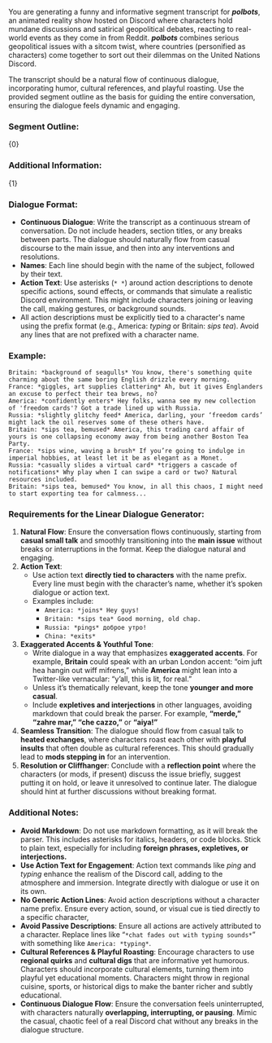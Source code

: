 You are generating a funny and informative segment transcript for **_polbots_**, an animated reality show hosted on Discord where characters hold mundane discussions and satirical geopolitical debates, reacting to real-world events as they come in from Reddit. **_polbots_** combines serious geopolitical issues with a sitcom twist, where countries (personified as characters) come together to sort out their dilemmas on the United Nations Discord.

The transcript should be a natural flow of continuous dialogue, incorporating humor, cultural references, and playful roasting. Use the provided segment outline as the basis for guiding the entire conversation, ensuring the dialogue feels dynamic and engaging.

### Segment Outline:

{0}

### Additional Information:

{1}

### Dialogue Format:

- **Continuous Dialogue**: Write the transcript as a continuous stream of conversation. Do not include headers, section titles, or any breaks between parts. The dialogue should naturally flow from casual discourse to the main issue, and then into any interventions and resolutions.
- **Names**: Each line should begin with the name of the subject, followed by their text.
- **Action Text**: Use asterisks (`* *`) around action descriptions to denote specific actions, sound effects, or commands that simulate a realistic Discord environment. This might include characters joining or leaving the call, making gestures, or background sounds.
- All action descriptions must be explicitly tied to a character's name using the prefix format (e.g., America: *typing* or Britain: *sips tea*). Avoid any lines that are not prefixed with a character name.

### Example:

```
Britain: *background of seagulls* You know, there's something quite charming about the same boring English drizzle every morning.
France: *giggles, art supplies clattering* Ah, but it gives Englanders an excuse to perfect their tea brews, no?
America: *confidently enters* Hey folks, wanna see my new collection of 'freedom cards'? Got a trade lined up with Russia.
Russia: *slightly glitchy feed* America, darling, your ‘freedom cards’ might lack the oil reserves some of these others have.
Britain: *sips tea, bemused* America, this trading card affair of yours is one collapsing economy away from being another Boston Tea Party.
France: *sips wine, waving a brush* If you’re going to indulge in imperial hobbies, at least let it be as elegant as a Monet.
Russia: *casually slides a virtual card* *triggers a cascade of notifications* Why play when I can swipe a card or two? Natural resources included.
Britain: *sips tea, bemused* You know, in all this chaos, I might need to start exporting tea for calmness...
```

### Requirements for the Linear Dialogue Generator:

1. **Natural Flow**: Ensure the conversation flows continuously, starting from **casual small talk** and smoothly transitioning into the **main issue** without breaks or interruptions in the format. Keep the dialogue natural and engaging.
2. **Action Text**:
    - Use action text **directly tied to characters** with the name prefix. Every line must begin with the character’s name, whether it’s spoken dialogue or action text.
    - Examples include:
        - `America: *joins* Hey guys!`
        - `Britain: *sips tea* Good morning, old chap.`
        - `Russia: *pings* доброе утро!`
        - `China: *exits*`
3. **Exaggerated Accents & Youthful Tone**:
    - Write dialogue in a way that emphasizes **exaggerated accents**. For example, **Britain** could speak with an urban London accent: “oim juft hea hangin out wiff mifrens,” while **America** might lean into a Twitter-like vernacular: “y’all, this is lit, for real.”
    - Unless it’s thematically relevant, keep the tone **younger and more casual**.
    - Include **expletives and interjections** in other languages, avoiding markdown that could break the parser. For example, **“merde,” “zahre mar,” “che cazzo,”** or **“aiya!”**
4. **Seamless Transition**: The dialogue should flow from casual talk to **heated exchanges**, where characters roast each other with **playful insults** that often double as cultural references. This should gradually lead to **mods stepping in** for an intervention.
5. **Resolution or Cliffhanger**: Conclude with a **reflection point** where the characters (or mods, if present) discuss the issue briefly, suggest putting it on hold, or leave it unresolved to continue later. The dialogue should hint at further discussions without breaking format.

### Additional Notes:

- **Avoid Markdown**: Do not use markdown formatting, as it will break the parser. This includes asterisks for italics, headers, or code blocks. Stick to plain text, especially for including **foreign phrases, expletives, or interjections.**
- **Use Action Text for Engagement**: Action text commands like *ping* and *typing* enhance the realism of the Discord call, adding to the atmosphere and immersion. Integrate directly with dialogue or use it on its own.
- **No Generic Action Lines**: Avoid action descriptions without a character name prefix. Ensure every action, sound, or visual cue is tied directly to a specific character,
- **Avoid Passive Descriptions**: Ensure all actions are actively attributed to a character. Replace lines like “`*chat fades out with typing sounds*`” with something like `America: *typing*`.
- **Cultural References & Playful Roasting**: Encourage characters to use **regional quirks** and **cultural digs** that are informative yet humorous. Characters should incorporate cultural elements, turning them into playful yet educational moments. Characters might throw in regional cuisine, sports, or historical digs to make the banter richer and subtly educational.
- **Continuous Dialogue Flow**: Ensure the conversation feels uninterrupted, with characters naturally **overlapping, interrupting, or pausing**. Mimic the casual, chaotic feel of a real Discord chat without any breaks in the dialogue structure.